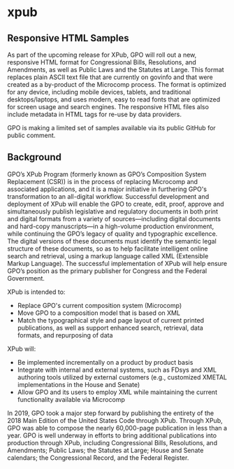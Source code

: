 # xpub

## Responsive HTML Samples   
As part of the upcoming release for XPub, GPO will roll out a new, responsive HTML format for Congressional Bills, Resolutions, and Amendments, as well as Public Laws and the Statutes at Large. This format replaces plain ASCII text file that are currently on govinfo and that were created as a by-product of the Microcomp process. The format is optimized for any device, including mobile devices, tablets, and traditional desktops/laptops, and uses modern, easy to read fonts that are optimized for screen usage and search engines. The responsive HTML files also include metadata in HTML tags for re-use by data providers. 

GPO is making a limited set of samples available via its public GitHub for public comment. 

## Background

GPO’s XPub Program (formerly known as GPO’s Composition System Replacement (CSR)) is in the process of replacing Microcomp and associated applications, and it is a major initiative in furthering GPO's transformation to an all-digital workflow. Successful development and deployment of XPub will enable the GPO to create, edit, proof, approve and simultaneously publish legislative and regulatory documents in both print and digital formats from a variety of sources—including digital documents and hard-copy manuscripts—in a high-volume production environment, while continuing the GPO’s legacy of quality and typographic excellence. The digital versions of these documents must identify the semantic legal structure of these documents, so as to help facilitate intelligent online search and retrieval, using a markup language called XML (Extensible Markup Language). The successful implementation of XPub will help ensure GPO’s position as the primary publisher for Congress and the Federal Government. 

XPub is intended to:
* Replace GPO's current composition system (Microcomp)
* Move GPO to a composition model that is based on XML
* Match the typographical style and page layout of current printed publications, as well as support enhanced search, retrieval, data formats, and repurposing of data

XPub will:
* Be implemented incrementally on a product by product basis
* Integrate with internal and external systems, such as FDsys and XML authoring tools utilized by external customers (e.g., customized XMETAL implementations in the House and Senate)
* Allow GPO and its users to employ XML while maintaining the current functionality available via Microcomp

In 2019, GPO took a major step forward by publishing the entirety of the 2018 Main Edition of the United States Code through XPub. Through XPub, GPO was able to compose the nearly 60,000-page publication in less than a year. GPO is well underway in efforts to bring additional publications into production through XPub, including Congressional Bills, Resolutions, and Amendments; Public Laws; the Statutes at Large; House and Senate calendars; the Congressional Record, and the Federal Register.  



